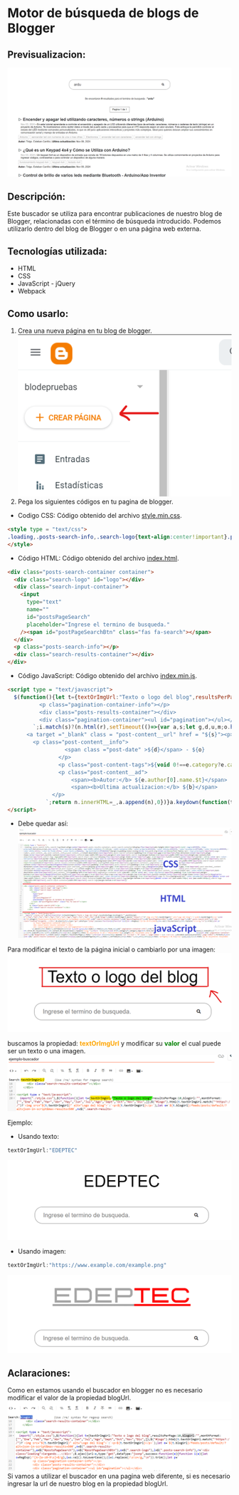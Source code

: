 Motor de búsqueda de blogs de Blogger
=====================================

Previsualizacion:
-----------------

![](./public/preview.png)

Descripción:
------------

Este buscador se utiliza para encontrar publicaciones de nuestro blog de Blogger, relacionadas con el término de búsqueda introducido. Podemos utilizarlo dentro del blog de Blogger o en una página web externa.

Tecnologías utilizada:
----------------------

*   HTML
*   CSS
*   JavaScript - jQuery
*   Webpack

Como usarlo:
------------

1.  Crea una nueva página en tu blog de blogger. 
![](./public/crear-nueva-pagina.png)
2.  Pega los siguientes códigos en tu pagina de blogger.
* Codigo CSS:
Código obtenido del archivo [style.min.css](./src/style.min.css).
```html
<style type = "text/css">
.loading,.posts-search-info,.search-logo{text-align:center!important}.posts-results-container,.posts-search-container{display:flex!important;min-height:100vh!important}:root{--negro:#393939;--tipo-principal:Helvetica,Arial,sans-serif;--tipo-secundaria:Verdana;--max-width-container:73.125rem;--width-container:95%;--color-primario:#313234;--color-titulos:#313234;--color-secundario:#ff1a00;--color-terciario:#999999;--color-white:white;--color-de-fondo:white;--color-texto-p:#5e5e5e;--bg-navChildren:#fb4834b0}*{margin:0;padding:0;box-sizing:border-box;word-wrap:break-word}body{font-family:var(--tipo-principal)!important}.page-number,.post-content__ad,.post-content__info,a.post-content__url{text-decoration:none!important}.posts-search-container{padding:5rem 0!important;gap:1rem!important;flex-direction:column!important;align-items:center!important;justify-content:center!important}.container{max-width:90%!important;margin:0 auto!important}.search-logo{margin-bottom:3rem!important;width:100%!important;height:max-content;font-size:4rem!important}.search-logo img{width:40%!important}.search-input-container{display:flex!important;align-items:center!important;gap:.2rem!important;justify-content:center!important;border:.125rem solid var(--color-terciario)!important;border-radius:1.875rem!important;transition:box-shadow 180ms ease-in-out!important;margin-bottom:.5rem!important;min-width:50%!important;max-width:90%!important;padding:1rem 2rem!important}.search-input-container input{font-size:1.5rem!important;font-family:inherit!important;background-color:#fff!important;border:none!important;color:var(--color-primario)!important;width:100%!important}.search-input-container input:focus{outline:0!important}.search-results-container{width:100%!important}.loading{font-size:2rem!important}.pagination-container,.pagination-container-info{display:flex!important;justify-content:center!important}span#postPageSearchBtn{cursor:pointer!important;padding:.5rem!important}.posts-search-info{padding:1.8rem 2rem!important}.posts-results-container{flex-direction:column!important;gap:2rem!important}.post-searched__content{display:grid!important;gap:.5rem!important}.post-content-tags,ul#pagination{display:flex!important;gap:.5rem!important}.post-searched__content a{color:var(--color-titulos)!important}a.post-content__url p{font-weight:700!important;font-size:1.7rem!important;line-height:2rem!important;margin-bottom:initial!important}.post-content-tags,.post-date{color:#a3a3a3!important}.post-content-tags{flex-wrap:wrap!important}.tag-text{border:.06rem solid!important;padding:.2rem .5rem!important}a.post-content__url:hover{color:var(--color-texto-p)!important;text-decoration:underline!important}.post-content__info{padding-left:1rem!important}.pagination-container-info p{border:.125rem solid var(--color-terciario)!important;padding:.5rem 1rem!important;margin-bottom:2rem!important}ul#pagination{list-style:none!important;row-gap:1.5rem!important;flex-wrap:wrap!important;margin-top:3rem!important;justify-content:center!important;align-items:center!important}ul#pagination li:before{content:""!important}.page-number{color:#fff!important;background-color:var(--color-terciario)!important;padding:.5rem 1rem!important}.page-li-focus{background:var(--color-secundario)!important}@media screen and (max-width:768px){.search-logo img{width:70%!important}.search-input-container{width:90%!important}.search-logo{margin-bottom:1rem!important}}@media screen and (min-width:768px) and (max-width:1024px){.search-logo img{width:50%!important}.search-input-container{width:80%!important}.search-logo{margin-bottom:2rem!important}}
</style>
```
* Código HTML:
Código obtenido del archivo [index.html](./src/index.html).
```html
<div class="posts-search-container container">
  <div class="search-logo" id="logo"></div>
  <div class="search-input-container">
    <input
      type="text"
      name=""
      id="postsPageSearch"
      placeholder="Ingrese el termino de busqueda."
    /><span id="postPageSearchBtn" class="fas fa-search"></span>
  </div>
  <p class="posts-search-info"></p>
  <div class="search-results-container"></div>
</div>
```
* Código JavaScript:
Código obtenido del archivo [index.min.js](./src/index.min.js).
```html
<script type = "text/javascript">
  $(function(){let t={textOrImgUrl:"Texto o logo del blog",resultsPerPage:10,blogUrl:"",monthFormat:["","Ene","Feb","Mar","Abr","May","Jun","Jul","Ago","Sept","Oct","Nov","Dic",]};$("#logo").html(t.textOrImgUrl.match("^https?://")?`<img src="${t.textOrImgUrl}" alt="Logo del blog">`:`<p>${t.textOrImgUrl}</p>`);let e=`${t.blogUrl}/feeds/posts/default/?alt=json-in-script&max-results=500`,n=$(".search-results-container"),a=$("#postsPageSearch"),s=$("#postPageSearchBtn"),o=$(".search-logo"),l=$(".posts-search-info"),r='<div class="loading">Cargando...</div>';$.ajax({url:e,type:"get",dataType:"jsonp",success:function(e){function i(e){let s=RegExp(/^[A-Za-z0-9\s]+$/g),i=a.val().toLowerCase();(i=i.replace(/\s\s+/g,"\n")).trim();let p=` 
          <p class="pagination-container-info"></p>
          <div class="posts-results-container"></div>
          <div class="pagination-container"><ul id="pagination"></ul></div>
        `;i.match(s)?(n.html(r),setTimeout(()=>{var a,s;let g,d,u,m;o.hide(),n.html(p),a=e.feed,s=i,g=$(".pagination-container-info"),d=$("#pagination"),u=[],(m=a.entry.filter(t=>{let e=t.title.$t.toLowerCase(),n=t.content.$t.toLowerCase().replace(/\n/g,"");return -1!==(u=(u=void 0!==t.category?t.category.map(t=>t.term.toString()):["No tags found"]).toString().toLowerCase()).indexOf(s)?u:-1!==e.indexOf(s)?e:-1!==n.indexOf(s)?n:void 0})).length?(l.html(`Se encontaron <b id = "nResultados">${m.length}</b> resultados para el termino de busqueda : <b>"${s}"</b>`),function e(n){let a=$(".pagination-container-info"),s=$("#pagination"),o=Math.ceil(n.length/t.resultsPerPage);s.html("");for(let l=1;l<=o;l++)s.append('<li ><a href = "#" class = "page-number">'+l+"</a></li>");document.querySelectorAll(".page-number").forEach((t,e)=>{let a=$(".posts-results-container");t.onclick=function(){mostrarNumDePaginas(e+1),a.html(r),setTimeout(()=>{a.html(""),c(n,e+1)},1e3)}});a.html(`<p>Pagina 1 de ${o}</p>`)}(m),c(m,1)):(l.html(`No Se encontaron resultados para el termino de busqueda : <b>"${s}"</b>`),g.html(""),d.html(""))},1e3)):(l.text("Error, No se admiten caracteres especiales como terminos de busqueda."),o.show(),n.html(""))}function c(e,n){let a=$(".posts-results-container"),s="",o="";e=e.slice((n-1)*t.resultsPerPage,n*t.resultsPerPage),$(".page-number").removeClass("page-li-focus");let l=$(".page-number")[n-1];$("#pagination li").find(l).addClass("page-li-focus"),e.map(e=>{let n=document.createElement("div");n.classList.add("post-searched__content");let l=$("<div>").html(e.content.$t);o=l.find("p.blog-post-description").text()?l.find("p.blog-post-description").text():"Descripcion del post";for(let r=0;r<e.link.length;r++)if("alternate"==e.link[r].rel){s=e.link[r].href;break}let i=e.published.$t,c=i.substring(0,4),p=i.substring(5,7),g=i.substring(8,10),d=t.monthFormat[parseInt(p,10)]+" "+g+", "+c,u=e.updated.$t,m=u.substring(0,4),h=u.substring(5,7),f=u.substring(8,10),b=t.monthFormat[parseInt(h,10)]+" "+f+", "+m,_=`
      <a target ="_blank" class = "post-content__url" href = "${s}"><p>${e.title.$t}</p></a>
        <p class="post-content__info">
                  <span class ="post-date" >${d}</span> - ${o}
                </p>
                <p class="post-content-tags">${void 0!==e.category?e.category.map(t=>`<span class= "tag-text">${t.term}</span>`).join(""):'<span class= "tag-text">No tags found</span>'}</p>
                <p class="post-content__ad">
                    <span><b>Autor:</b> ${e.author[0].name.$t}</span> |
                    <span><b>Ultima actualizacion:</b> ${b}</span>
              </p>
            `;return n.innerHTML=_,a.append(n),0})}a.keydown(function(t){13===t.keyCode&&i(e)}),s.click(function(){i(e)})},complete:function(){console.log("Done")}})});
</script>  
```
* Debe quedar así:
![image](./public/orden-del-codigo.png)

Para modificar el texto de la página inicial o cambiarlo por una imagen:
![image](./public/modificar-texto-img.png) 

 buscamos la propiedad: <span style="color:orange; font-weight:bold">textOrImgUrl</span> y modificar su <span style="color:green; font-weight:bold">valor</span> el cual puede ser un texto o una imagen.
![imagen](./public/text-or-img.png)

Ejemplo:
* Usando texto:
```javascript	
textOrImgUrl:"EDEPTEC"
```
![imagen](./public/with-text-example.png)
* Usando imagen:
```javascript
textOrImgUrl:"https://www.example.com/example.png"
```
![imagen](./public/with-image-example.png)

Aclaraciones:
----------------------
Como en estamos usando el buscador en blogger no es necesario modificar el valor de la propiedad blogUrl. 
![imagen](./public/blogUrl-not-modified.png)
Si vamos a utilizar el buscador en una pagina web diferente, si es necesario ingresar la url de nuestro blog en la propiedad blogUrl.



